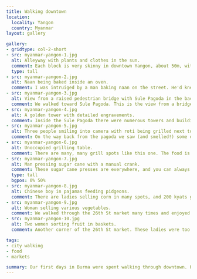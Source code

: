 ```yaml
---
title: Walking downtown
location:
  locality: Yangon
  country: Myanmar
layout: gallery

gallery:
- gridtype: col-2-short
- src: myanmar-yangon-1.jpg
  alt: Alleyway with plants and clothes in the sun.
  comment: Each block is very skinny in downtown Yangon, about 50m, with an alleyway halfway between each street. This is a nicer-looking alley.
  type: tall
- src: myanmar-yangon-2.jpg
  alt: Naan being baked inside an oven.
  comment: I was intruiged by a man baking naan on the street. He'd knead the bread onto a pillow, then WHACK! He'd very quickly smack it into the oven then after 60 seconds out came a delicious baked treat.
- src: myanmar-yangon-3.jpg
  alt: View from a raised pedestrian bridge with Sule Pagoda in the background.
  comment: We walked toward Sule Pagoda. This is the view from a bridge as we got near our goal.
- src: myanmar-yangon-4.jpg
  alt: A golden tower with detailed engravements.
  comment: Inside the Sule Pagoda there were numerous towers and buildings all ornately decorated.
- src: myanmar-yangon-5.jpg
  alt: Three people smiling into camera with roti being grilled next to them.
  comment: On the way back from the pagoda we saw (and smelled!) some delicious roti. The man, who called himself Johnny, saw us and immediately started selling us on eating some. We did and it was delicious!
- src: myanmar-yangon-6.jpg
  alt: Unoccupied grilling table.
  comment: There are many, many grill spots like this one. The food is always out and ready to be dipped in. They're quite popular and often are full of people chowing down. Curiously, we passed by this one several times and never saw anyone eating at it.
- src: myanmar-yangon-7.jpg
  alt: Man pressing sugar cane with a manual crank.
  comment: These sugar cane presses are everywhere, and you can always hear them before you see them due to bells attached to the main wheel (not pictured).
  type: tall
  bgpos: 0% 50%
- src: myanmar-yangon-8.jpg
  alt: Chinese boy in pajamas feeding pidgeons.
  comment: There are ladies selling corn in many spots, and 200 kyats gets you a tin-full to feed the birds. This kid was so adorable, giving the pidgeons 5 kernels at a time. We tried to take a photo with him but he refused 😢
- src: myanmar-yangon-9.jpg
  alt: Woman selling various vegetables.
  comment: We walked through the 26th St market many times and enjoyed seeing all that was for sale. It's quite a bustling place and many times we stopped somewhere people smiled or seemed proud that we chose them.
- src: myanmar-yangon-10.jpg
  alt: Two women sorting fruit in baskets.
  comment: Another corner of the 26th St market. These ladies were too busy for us since we weren't buying anything.

tags:
- city walking
- food
- markets

summary: Our first days in Burma were spent walking through downtown. Here are a few things we saw as we wandered around aimlessly.
---
```

